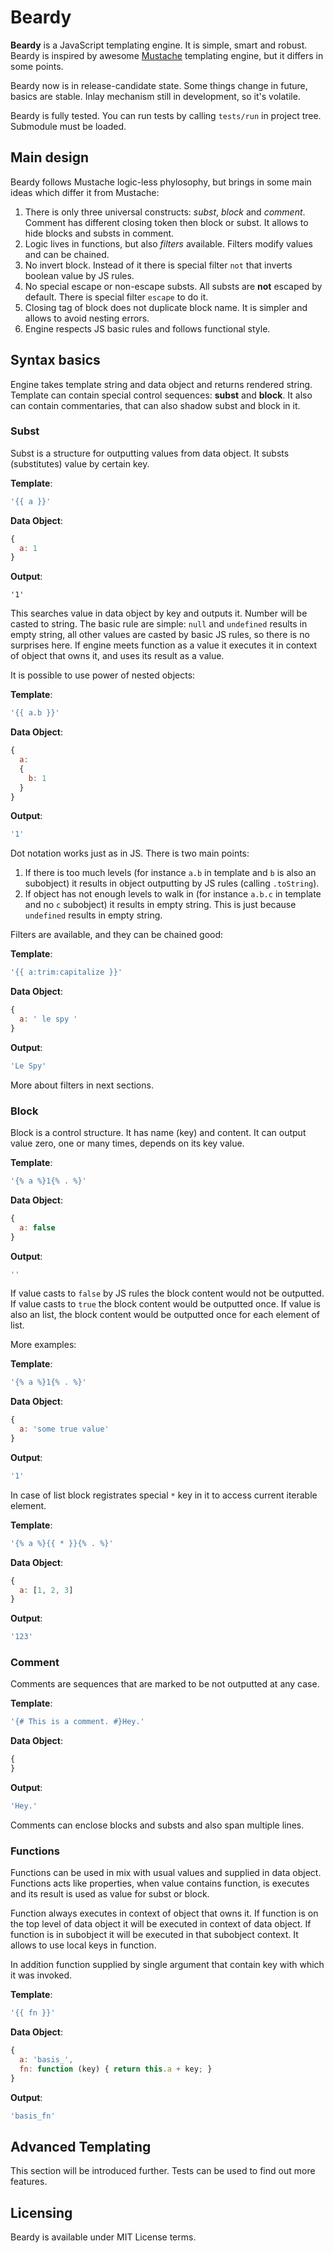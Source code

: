 Beardy
=====
**Beardy** is a JavaScript templating engine. It is simple, smart and robust.
Beardy is inspired by awesome [Mustache](http://mustache.github.io/) templating engine,
but it differs in some points.

Beardy now is in release-candidate state. Some things change in future, basics are stable.
Inlay mechanism still in development, so it's volatile.

Beardy is fully tested. You can run tests by calling `tests/run` in project tree. Submodule must
be loaded.

Main design
-----
Beardy follows Mustache logic-less phylosophy,
but brings in some main ideas which differ it from Mustache:

1. There is only three universal constructs: *subst*, *block* and *comment*.
Comment has different closing token then block or subst. It allows to hide blocks and substs in comment.
2. Logic lives in functions, but also *filters* available. Filters modify values and can be chained.
3. No invert block. Instead of it there is special filter `not` that inverts boolean value by JS rules.
4. No special escape or non-escape substs. All substs are **not** escaped by default.
There is special filter `escape` to do it.
5. Closing tag of block does not duplicate block name. It is simpler and allows to avoid nesting errors.
6. Engine respects JS basic rules and follows functional style.

Syntax basics
-----
Engine takes template string and data object and returns rendered string.
Template can contain special control sequences: **subst** and **block**. It also can contain commentaries,
that can also shadow subst and block in it.

### Subst
Subst is a structure for outputting values from data object. It substs (substitutes) value by certain key.

**Template**:
```javascript
'{{ a }}'
```

**Data Object**:
```javascript
{
  a: 1
}
```

**Output**:
```
'1'
```
This searches value in data object by key and outputs it. Number will be casted to string.
The basic rule are simple: `null` and `undefined` results in empty string, all other values are casted
by basic JS rules, so there is no surprises here. If engine meets function as a value it executes it
in context of object that owns it, and uses its result as a value.

It is possible to use power of nested objects:

**Template**:
```javascript
'{{ a.b }}'
```

**Data Object**:
```javascript
{
  a:
  {
    b: 1
  }
}
```

**Output**:
```javascript
'1'
```

Dot notation works just as in JS. There is two main points:

1. If there is too much levels (for instance `a.b` in template and `b` is also an subobject)
it results in object outputting by JS rules (calling `.toString`).
2. If object has not enough levels to walk in (for instance `a.b.c` in template and no `c` subobject)
it results in empty string. This is just because `undefined` results in empty string.

Filters are available, and they can be chained good:

**Template**:
```javascript
'{{ a:trim:capitalize }}'
```

**Data Object**:
```javascript
{
  a: ' le spy '
}
```

**Output**:
```javascript
'Le Spy'
```

More about filters in next sections.

### Block
Block is a control structure. It has name (key) and content. It can output value zero, one or many times,
depends on its key value.

**Template**:
```javascript
'{% a %}1{% . %}'
```

**Data Object**:
```javascript
{
  a: false
}
```

**Output**:
```javascript
''
```

If value casts to `false` by JS rules the block content would not be outputted.
If value casts to `true` the block content would be outputted once.
If value is also an list, the block content would be outputted once for each element of list.

More examples:

**Template**:
```javascript
'{% a %}1{% . %}'
```

**Data Object**:
```javascript
{
  a: 'some true value'
}
```

**Output**:
```javascript
'1'
```

In case of list block registrates special ``*`` key in it to access current iterable element.

**Template**:
```javascript
'{% a %}{{ * }}{% . %}'
```

**Data Object**:
```javascript
{
  a: [1, 2, 3]
}
```

**Output**:
```javascript
'123'
```

### Comment
Comments are sequences that are marked to be not outputted at any case.

**Template**:
```javascript
'{# This is a comment. #}Hey.'
```

**Data Object**:
```javascript
{
}
```

**Output**:
```javascript
'Hey.'
```

Comments can enclose blocks and substs and also span multiple lines.

### Functions
Functions can be used in mix with usual values and supplied in data object. Functions acts like properties,
when value contains function, is executes and its result is used as value for subst or block.

Function always executes in context of object that owns it. If function is on the top level of
data object it will be executed in context of data object. If function is in subobject it will
be executed in that subobject context. It allows to use local keys in function.

In addition function supplied by single argument that contain key with which it was invoked.

**Template**:
```javascript
'{{ fn }}'
```

**Data Object**:
```javascript
{
  a: 'basis_',
  fn: function (key) { return this.a + key; }
}
```

**Output**:
```javascript
'basis_fn'
```

Advanced Templating
-----
This section will be introduced further. Tests can be used to find out more features.

Licensing
-----
Beardy is available under MIT License terms.
